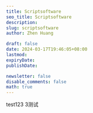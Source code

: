```yaml
---
title: Scriptsoftware
seo_title: Scriptsoftware
description: 
slug: scriptsoftware
author: Zhen Huang

draft: false
date: 2024-03-17T19:46:05+08:00
lastmod: 
expiryDate: 
publishDate: 

newsletter: false
disable_comments: false
math: true
---
```


test123 3测试